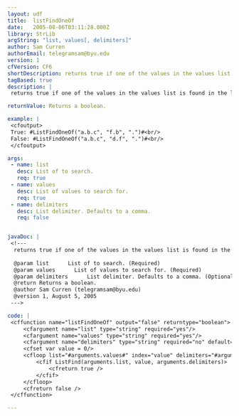 ```yaml
---
layout: udf
title:  listFindOneOf
date:   2005-08-06T03:11:28.000Z
library: StrLib
argString: "list, values[, delimiters]"
author: Sam Curren
authorEmail: telegramsam@byu.edu
version: 1
cfVersion: CF6
shortDescription: returns true if one of the values in the values list is found in the list.
tagBased: true
description: |
 returns true if one of the values in the values list is found in the list.

returnValue: Returns a boolean.

example: |
 <cfoutput>
 True: #ListFindOneOf("a.b.c", "f.b", ".")#<br/>
 False: #ListFindOneOf("a.b.c", "d.f", ".")#<br/>
 </cfoutput>

args:
 - name: list
   desc: List of to search.
   req: true
 - name: values
   desc: List of values to search for.
   req: true
 - name: delimiters
   desc: List delimiter. Defaults to a comma.
   req: false


javaDoc: |
 <!---
  returns true if one of the values in the values list is found in the list.
  
  @param list      List of to search. (Required)
  @param values      List of values to search for. (Required)
  @param delimiters      List delimiter. Defaults to a comma. (Optional)
  @return Returns a boolean. 
  @author Sam Curren (telegramsam@byu.edu) 
  @version 1, August 5, 2005 
 --->

code: |
 <cffunction name="listFindOneOf" output="false" returntype="boolean">
     <cfargument name="list" type="string" required="yes"/>
     <cfargument name="values" type="string" required="yes"/>
     <cfargument name="delimiters" type="string" required="no" default=","/>
     <cfset var value = 0/>
     <cfloop list="#arguments.values#" index="value" delimiters="#arguments.delimiters#">
         <cfif ListFind(arguments.list, value, arguments.delimiters)>
             <cfreturn true />
         </cfif>
     </cfloop>
     <cfreturn false />
 </cffunction>

---
```


